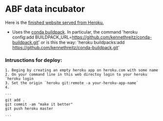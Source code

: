 # ABF data incubator

Here is the [finished website served from Heroku.](https://hard-drive.herokuapp.com/)

 * Uses the [conda buildpack](https://github.com/kennethreitz/conda-buildpack). In particular, the command 'heroku config:add BUILDPACK_URL=https://github.com/kennethreitz/conda-buildpack.git' or is this the way: 'heroku buildpacks:add https://github.com/kennethreitz/conda-buildpack.git'


### Intrusctions for deploy:

	1. Beging by creating an empty heroku app on heroku.com with some name
	2. On your command line in this web directoy login to your heroku `heroku login
	3. Set the origin `heroku git:remote -a your-heroku-app-name`
	4. 

	```
	git add .
	git commit -am "make it better"
	git push heroku master

	```



